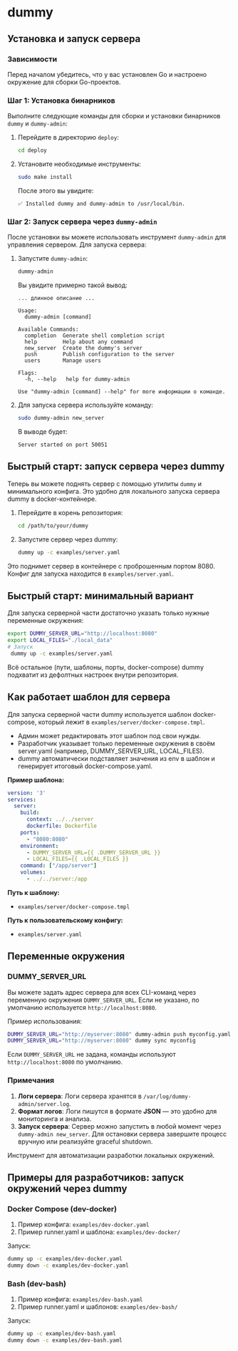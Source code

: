 # dummy

## Установка и запуск сервера

### Зависимости
Перед началом убедитесь, что у вас установлен Go и настроено окружение для сборки Go-проектов.

### Шаг 1: Установка бинарников

Выполните следующие команды для сборки и установки бинарников `dummy` и `dummy-admin`:

1. Перейдите в директорию `deploy`:
    ```bash
    cd deploy
    ```

2. Установите необходимые инструменты:
    ```bash
    sudo make install
    ```

    После этого вы увидите:
    ```
    ✅ Installed dummy and dummy-admin to /usr/local/bin.
    ```

### Шаг 2: Запуск сервера через `dummy-admin`

После установки вы можете использовать инструмент `dummy-admin` для управления сервером. Для запуска сервера:

1. Запустите `dummy-admin`:
    ```bash
    dummy-admin
    ```

    Вы увидите примерно такой вывод:
    ```
    ... длинное описание ...

    Usage:
      dummy-admin [command]

    Available Commands:
      completion  Generate shell completion script
      help        Help about any command
      new_server  Create the dummy's server
      push        Publish configuration to the server
      users       Manage users

    Flags:
      -h, --help   help for dummy-admin

    Use "dummy-admin [command] --help" for more информации о команде.
    ```

2. Для запуска сервера используйте команду:
    ```bash
    sudo dummy-admin new_server
    ```

    В выводе будет:
    ```
    Server started on port 50051
    ```

## Быстрый старт: запуск сервера через dummy

Теперь вы можете поднять сервер с помощью утилиты `dummy` и минимального конфига. Это удобно для локального запуска сервера dummy в docker-контейнере.

1. Перейдите в корень репозитория:
    ```bash
    cd /path/to/your/dummy
    ```
2. Запустите сервер через dummy:
    ```bash
    dummy up -c examples/server.yaml
    ```

Это поднимет сервер в контейнере с проброшенным портом 8080. Конфиг для запуска находится в `examples/server.yaml`.

## Быстрый старт: минимальный вариант

Для запуска серверной части достаточно указать только нужные переменные окружения:

```bash
export DUMMY_SERVER_URL="http://localhost:8080"
export LOCAL_FILES="./local_data"
# Запуск
 dummy up -c examples/server.yaml
```

Всё остальное (пути, шаблоны, порты, docker-compose) dummy подхватит из дефолтных настроек внутри репозитория.

## Как работает шаблон для сервера

Для запуска серверной части dummy используется шаблон docker-compose, который лежит в `examples/server/docker-compose.tmpl`.

- Админ может редактировать этот шаблон под свои нужды.
- Разработчик указывает только переменные окружения в своём server.yaml (например, DUMMY_SERVER_URL, LOCAL_FILES).
- dummy автоматически подставляет значения из env в шаблон и генерирует итоговый docker-compose.yaml.

**Пример шаблона:**

```yaml
version: '3'
services:
  server:
    build:
      context: ../../server
      dockerfile: Dockerfile
    ports:
      - "8080:8080"
    environment:
      - DUMMY_SERVER_URL={{ .DUMMY_SERVER_URL }}
      - LOCAL_FILES={{ .LOCAL_FILES }}
    command: ["/app/server"]
    volumes:
      - ../../server:/app
```

**Путь к шаблону:**
- `examples/server/docker-compose.tmpl`

**Путь к пользовательскому конфигу:**
- `examples/server.yaml`

## Переменные окружения

### DUMMY_SERVER_URL

Вы можете задать адрес сервера для всех CLI-команд через переменную окружения `DUMMY_SERVER_URL`. Если не указано, по умолчанию используется `http://localhost:8080`.

Пример использования:

```bash
DUMMY_SERVER_URL="http://myserver:8080" dummy-admin push myconfig.yaml
DUMMY_SERVER_URL="http://myserver:8080" dummy sync myconfig
```

Если `DUMMY_SERVER_URL` не задана, команды используют `http://localhost:8080` по умолчанию.

### Примечания

1. **Логи сервера**: Логи сервера хранятся в `/var/log/dummy-admin/server.log`.
2. **Формат логов**: Логи пишутся в формате **JSON** — это удобно для мониторинга и анализа.
3. **Запуск сервера**: Сервер можно запустить в любой момент через `dummy-admin new_server`. Для остановки сервера завершите процесс вручную или реализуйте graceful shutdown.

Инструмент для автоматизации разработки локальных окружений.

## Примеры для разработчиков: запуск окружений через dummy

### Docker Compose (dev-docker)

1. Пример конфига: `examples/dev-docker.yaml`
2. Пример runner.yaml и шаблона: `examples/dev-docker/`

Запуск:
```bash
dummy up -c examples/dev-docker.yaml
dummy down -c examples/dev-docker.yaml
```

### Bash (dev-bash)

1. Пример конфига: `examples/dev-bash.yaml`
2. Пример runner.yaml и шаблонов: `examples/dev-bash/`

Запуск:
```bash
dummy up -c examples/dev-bash.yaml
dummy down -c examples/dev-bash.yaml
```
